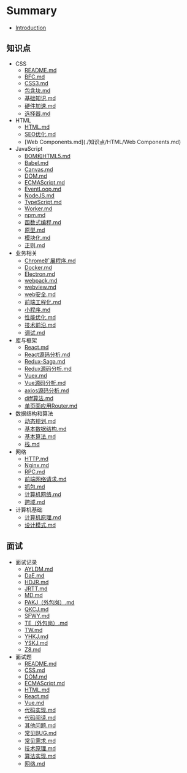 
# Summary
* [Introduction](README.md)
    
## 知识点
* CSS
  * [README.md](./知识点/CSS/README.md) 
  * [BFC.md](./知识点/CSS/BFC.md) 
  * [CSS3.md](./知识点/CSS/CSS3.md) 
  * [包含块.md](./知识点/CSS/包含块.md) 
  * [基础知识.md](./知识点/CSS/基础知识.md) 
  * [硬件加速.md](./知识点/CSS/硬件加速.md) 
  * [选择器.md](./知识点/CSS/选择器.md) 
* HTML
  * [HTML.md](./知识点/HTML/HTML.md) 
  * [SEO优化.md](./知识点/HTML/SEO优化.md) 
  * [Web Components.md](./知识点/HTML/Web Components.md) 
* JavaScript
  * [BOM和HTML5.md](./知识点/JavaScript/BOM和HTML5.md) 
  * [Babel.md](./知识点/JavaScript/Babel.md) 
  * [Canvas.md](./知识点/JavaScript/Canvas.md) 
  * [DOM.md](./知识点/JavaScript/DOM.md) 
  * [ECMAScript.md](./知识点/JavaScript/ECMAScript.md) 
  * [EventLoop.md](./知识点/JavaScript/EventLoop.md) 
  * [NodeJS.md](./知识点/JavaScript/NodeJS.md) 
  * [TypeScript.md](./知识点/JavaScript/TypeScript.md) 
  * [Worker.md](./知识点/JavaScript/Worker.md) 
  * [npm.md](./知识点/JavaScript/npm.md) 
  * [函数式编程.md](./知识点/JavaScript/函数式编程.md) 
  * [原型.md](./知识点/JavaScript/原型.md) 
  * [模块化.md](./知识点/JavaScript/模块化.md) 
  * [正则.md](./知识点/JavaScript/正则.md) 
* 业务相关
  * [Chrome扩展程序.md](./知识点/业务相关/Chrome扩展程序.md) 
  * [Docker.md](./知识点/业务相关/Docker.md) 
  * [Electron.md](./知识点/业务相关/Electron.md) 
  * [webpack.md](./知识点/业务相关/webpack.md) 
  * [webview.md](./知识点/业务相关/webview.md) 
  * [web安全.md](./知识点/业务相关/web安全.md) 
  * [前端工程化.md](./知识点/业务相关/前端工程化.md) 
  * [小程序.md](./知识点/业务相关/小程序.md) 
  * [性能优化.md](./知识点/业务相关/性能优化.md) 
  * [技术前沿.md](./知识点/业务相关/技术前沿.md) 
  * [调试.md](./知识点/业务相关/调试.md) 
* 库与框架
  * [React.md](./知识点/库与框架/React.md) 
  * [React源码分析.md](./知识点/库与框架/React源码分析.md) 
  * [Redux-Saga.md](./知识点/库与框架/Redux-Saga.md) 
  * [Redux源码分析.md](./知识点/库与框架/Redux源码分析.md) 
  * [Vuex.md](./知识点/库与框架/Vuex.md) 
  * [Vue源码分析.md](./知识点/库与框架/Vue源码分析.md) 
  * [axios源码分析.md](./知识点/库与框架/axios源码分析.md) 
  * [diff算法.md](./知识点/库与框架/diff算法.md) 
  * [单页面应用Router.md](./知识点/库与框架/单页面应用Router.md) 
* 数据结构和算法
  * [动态规划.md](./知识点/数据结构和算法/动态规划.md) 
  * [基本数据结构.md](./知识点/数据结构和算法/基本数据结构.md) 
  * [基本算法.md](./知识点/数据结构和算法/基本算法.md) 
  * [栈.md](./知识点/数据结构和算法/栈.md) 
* 网络
  * [HTTP.md](./知识点/网络/HTTP.md) 
  * [Nginx.md](./知识点/网络/Nginx.md) 
  * [RPC.md](./知识点/网络/RPC.md) 
  * [前端网络请求.md](./知识点/网络/前端网络请求.md) 
  * [抓包.md](./知识点/网络/抓包.md) 
  * [计算机网络.md](./知识点/网络/计算机网络.md) 
  * [跨域.md](./知识点/网络/跨域.md) 
* 计算机基础
  * [计算机原理.md](./知识点/计算机基础/计算机原理.md) 
  * [设计模式.md](./知识点/计算机基础/设计模式.md) 

## 面试
* 面试记录
  * [AYLDM.md](./面试/面试记录/AYLDM.md) 
  * [DaE.md](./面试/面试记录/DaE.md) 
  * [HDJR.md](./面试/面试记录/HDJR.md) 
  * [JRTT.md](./面试/面试记录/JRTT.md) 
  * [MD.md](./面试/面试记录/MD.md) 
  * [PAKJ（外包岗）.md](./面试/面试记录/PAKJ（外包岗）.md) 
  * [QKCJ.md](./面试/面试记录/QKCJ.md) 
  * [SFWY.md](./面试/面试记录/SFWY.md) 
  * [TE（外包岗）.md](./面试/面试记录/TE（外包岗）.md) 
  * [TW.md](./面试/面试记录/TW.md) 
  * [YHKJ.md](./面试/面试记录/YHKJ.md) 
  * [YSKJ.md](./面试/面试记录/YSKJ.md) 
  * [Z8.md](./面试/面试记录/Z8.md) 
* 面试题
  * [README.md](./面试/面试题/README.md) 
  * [CSS.md](./面试/面试题/CSS.md) 
  * [DOM.md](./面试/面试题/DOM.md) 
  * [ECMAScript.md](./面试/面试题/ECMAScript.md) 
  * [HTML.md](./面试/面试题/HTML.md) 
  * [React.md](./面试/面试题/React.md) 
  * [Vue.md](./面试/面试题/Vue.md) 
  * [代码实现.md](./面试/面试题/代码实现.md) 
  * [代码阅读.md](./面试/面试题/代码阅读.md) 
  * [其他问题.md](./面试/面试题/其他问题.md) 
  * [常见BUG.md](./面试/面试题/常见BUG.md) 
  * [常见需求.md](./面试/面试题/常见需求.md) 
  * [技术原理.md](./面试/面试题/技术原理.md) 
  * [算法实现.md](./面试/面试题/算法实现.md) 
  * [网络.md](./面试/面试题/网络.md) 
